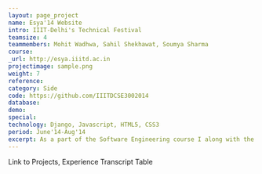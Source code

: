 ```yaml
---
layout: page_project
name: Esya'14 Website
intro: IIIT-Delhi's Technical Festival
teamsize: 4
teammembers: Mohit Wadhwa, Sahil Shekhawat, Soumya Sharma
course: 
_url: http://esya.iiitd.ac.in
projectimage: sample.png
weight: 7
reference: 
category: Side
code: https://github.com/IIITDCSE3002014
database:
demo:
special:
technology: Django, Javascript, HTML5, CSS3
period: June'14-Aug'14
excerpt: As a part of the Software Engineering course I along with the team made a SAAS web application using ruby on rails framework. The Web Application consisted of a system to allow a Travel Agent to effectively run his business by adding and using a set of applets that the service provides.
---
```

Link to Projects, Experience
Transcript Table
